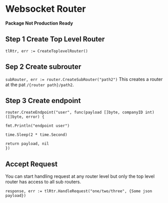 # Websocket Router

**Package Not Production Ready**

## Step 1 Create Top Level Router

``
tlRtr, err := CreateToplevelRouter()
``

## Sep 2 Create subrouter
``
subRouter, err := router.CreateSubRouter("path2")
``
This creates a router at the pat ```/{router path}/path2```.

## Step 3 Create endpoint
```
router.CreateEndpoint("user", func(payload []byte, companyID int) ([]byte, error) {

fmt.Println("endpoint user")

time.Sleep(2 * time.Second)

return payload, nil
})
```

## Accept Request
You can start handling request at any router level but only the top level router has access to all sub routers.
```
response, err := tlRtr.HandleRequest("one/two/three", {Some json payload})
```